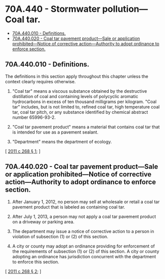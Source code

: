# 70A.440 - Stormwater pollution—Coal tar.
* [70A.440.010 - Definitions.](#70a440010---definitions)
* [70A.440.020 - Coal tar pavement product—Sale or application prohibited—Notice of corrective action—Authority to adopt ordinance to enforce section.](#70a440020---coal-tar-pavement-productsale-or-application-prohibitednotice-of-corrective-actionauthority-to-adopt-ordinance-to-enforce-section)
## 70A.440.010 - Definitions.
The definitions in this section apply throughout this chapter unless the context clearly requires otherwise.

1. "Coal tar" means a viscous substance obtained by the destructive distillation of coal and containing levels of polycyclic aromatic hydrocarbons in excess of ten thousand milligrams per kilogram. "Coal tar" includes, but is not limited to, refined coal tar, high temperature coal tar, coal tar pitch, or any substance identified by chemical abstract number 65996-93-2.

2. "Coal tar pavement product" means a material that contains coal tar that is intended for use as a pavement sealant.

3. "Department" means the department of ecology.

\[ [2011 c 268 § 1](https://lawfilesext.leg.wa.gov/biennium/2011-12/Pdf/Bills/Session%20Laws/House/1721-S.SL.pdf?cite=2011%20c%20268%20§%201); \]

## 70A.440.020 - Coal tar pavement product—Sale or application prohibited—Notice of corrective action—Authority to adopt ordinance to enforce section.
1. After January 1, 2012, no person may sell at wholesale or retail a coal tar pavement product that is labeled as containing coal tar.

2. After July 1, 2013, a person may not apply a coal tar pavement product on a driveway or parking area.

3. The department may issue a notice of corrective action to a person in violation of subsection (1) or (2) of this section.

4. A city or county may adopt an ordinance providing for enforcement of the requirements of subsection (1) or (2) of this section. A city or county adopting an ordinance has jurisdiction concurrent with the department to enforce this section.

\[ [2011 c 268 § 2](https://lawfilesext.leg.wa.gov/biennium/2011-12/Pdf/Bills/Session%20Laws/House/1721-S.SL.pdf?cite=2011%20c%20268%20§%202); \]

